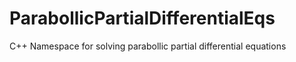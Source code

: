 # ParabollicPartialDifferentialEqs
C++ Namespace for solving parabollic partial differential equations
